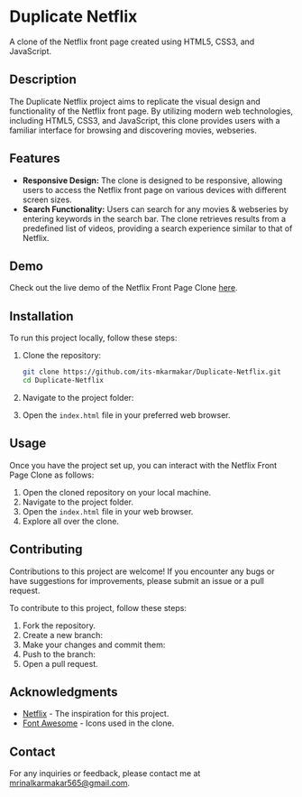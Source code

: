 # Duplicate Netflix

A clone of the Netflix front page created using HTML5, CSS3, and JavaScript.

## Description

The Duplicate Netflix project aims to replicate the visual design and functionality of the Netflix front page. By utilizing modern web technologies, including HTML5, CSS3, and JavaScript, this clone provides users with a familiar interface for browsing and discovering movies, webseries.

## Features

- **Responsive Design:** The clone is designed to be responsive, allowing users to access the Netflix front page on various devices with different screen sizes.
- **Search Functionality:** Users can search for any movies & webseries by entering keywords in the search bar. The clone retrieves results from a predefined list of videos, providing a search experience similar to that of Netflix.

## Demo

Check out the live demo of the Netflix Front Page Clone [here](https://its-mkarmakar.github.io/Duplicate-Netflix/).

## Installation

To run this project locally, follow these steps:
1. Clone the repository:
    ```bash
    git clone https://github.com/its-mkarmakar/Duplicate-Netflix.git
    cd Duplicate-Netflix
    ```

2. Navigate to the project folder:

3. Open the `index.html` file in your preferred web browser.

## Usage

Once you have the project set up, you can interact with the Netflix Front Page Clone as follows:

1. Open the cloned repository on your local machine.
2. Navigate to the project folder.
3. Open the `index.html` file in your web browser.
4. Explore all over the clone.

## Contributing

Contributions to this project are welcome! If you encounter any bugs or have suggestions for improvements, please submit an issue or a pull request.

To contribute to this project, follow these steps:

1. Fork the repository.
2. Create a new branch:
3. Make your changes and commit them:
4. Push to the branch:
5. Open a pull request.

## Acknowledgments

- [Netflix](https://www.netflix.com) - The inspiration for this project.
- [Font Awesome](https://fontawesome.com) - Icons used in the clone.

## Contact

For any inquiries or feedback, please contact me at mrinalkarmakar565@gmail.com.
